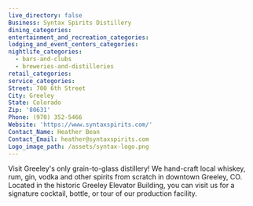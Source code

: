 ```yaml
---
live_directory: false
Business: Syntax Spirits Distillery
dining_categories:
entertainment_and_recreation_categories:
lodging_and_event_centers_categories:
nightlife_categories:
  - bars-and-clubs
  - breweries-and-distilleries
retail_categories:
service_categories:
Street: 700 6th Street
City: Greeley
State: Colorado
Zip: '80631'
Phone: (970) 352-5466
Website: 'https://www.syntaxspirits.com/'
Contact_Name: Heather Bean
Contact_Email: heather@syntaxspirits.com
Logo_image_path: /assets/syntax-logo.png
---
```


Visit Greeley's only grain-to-glass distillery\! We hand-craft local whiskey, rum, gin, vodka and other spirits from scratch in downtown Greeley, CO. Located in the historic Greeley Elevator Building, you can visit us for a signature cocktail, bottle, or tour of our production facility.&nbsp;